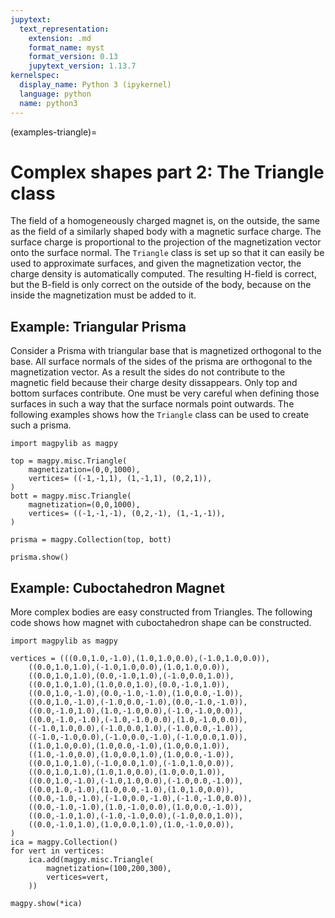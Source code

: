 ```yaml
---
jupytext:
  text_representation:
    extension: .md
    format_name: myst
    format_version: 0.13
    jupytext_version: 1.13.7
kernelspec:
  display_name: Python 3 (ipykernel)
  language: python
  name: python3
---
```


(examples-triangle)=

# Complex shapes part 2: The Triangle class

The field of a homogeneously charged magnet is, on the outside, the same as the field of a similarly shaped body with a magnetic surface charge. The surface charge is proportional to the projection of the magnetization vector onto the surface normal. The `Triangle` class is set up so that it can easily be used to approximate surfaces, and given the magnetization vector, the charge density is automatically computed. The resulting H-field is correct, but the B-field is only correct on the outside of the body, because on the inside the magnetization must be added to it.

## Example: Triangular Prisma

Consider a Prisma with triangular base that is magnetized orthogonal to the base. All surface normals of the sides of the prisma are orthogonal to the magnetization vector. As a result the sides do not contribute to the magnetic field because their charge desity dissappears. Only top and bottom surfaces contribute. One must be very careful when defining those surfaces in such a way that the surface normals point outwards. The following examples shows how the `Triangle` class can be used to create such a prisma.

```{code-cell} ipython3
import magpylib as magpy

top = magpy.misc.Triangle(
    magnetization=(0,0,1000),
    vertices= ((-1,-1,1), (1,-1,1), (0,2,1)),
)
bott = magpy.misc.Triangle(
    magnetization=(0,0,1000),
    vertices= ((-1,-1,-1), (0,2,-1), (1,-1,-1)),
)

prisma = magpy.Collection(top, bott)

prisma.show()
```

## Example: Cuboctahedron Magnet

More complex bodies are easy constructed from Triangles. The following code shows how magnet with cuboctahedron shape can be constructed.

```{code-cell} ipython3
import magpylib as magpy

vertices = (((0.0,1.0,-1.0),(1.0,1.0,0.0),(-1.0,1.0,0.0)),
    ((0.0,1.0,1.0),(-1.0,1.0,0.0),(1.0,1.0,0.0)),
    ((0.0,1.0,1.0),(0.0,-1.0,1.0),(-1.0,0.0,1.0)),
    ((0.0,1.0,1.0),(1.0,0.0,1.0),(0.0,-1.0,1.0)),
    ((0.0,1.0,-1.0),(0.0,-1.0,-1.0),(1.0,0.0,-1.0)),
    ((0.0,1.0,-1.0),(-1.0,0.0,-1.0),(0.0,-1.0,-1.0)),
    ((0.0,-1.0,1.0),(1.0,-1.0,0.0),(-1.0,-1.0,0.0)),
    ((0.0,-1.0,-1.0),(-1.0,-1.0,0.0),(1.0,-1.0,0.0)),
    ((-1.0,1.0,0.0),(-1.0,0.0,1.0),(-1.0,0.0,-1.0)),
    ((-1.0,-1.0,0.0),(-1.0,0.0,-1.0),(-1.0,0.0,1.0)),
    ((1.0,1.0,0.0),(1.0,0.0,-1.0),(1.0,0.0,1.0)),
    ((1.0,-1.0,0.0),(1.0,0.0,1.0),(1.0,0.0,-1.0)),
    ((0.0,1.0,1.0),(-1.0,0.0,1.0),(-1.0,1.0,0.0)),
    ((0.0,1.0,1.0),(1.0,1.0,0.0),(1.0,0.0,1.0)),
    ((0.0,1.0,-1.0),(-1.0,1.0,0.0),(-1.0,0.0,-1.0)),
    ((0.0,1.0,-1.0),(1.0,0.0,-1.0),(1.0,1.0,0.0)),
    ((0.0,-1.0,-1.0),(-1.0,0.0,-1.0),(-1.0,-1.0,0.0)),
    ((0.0,-1.0,-1.0),(1.0,-1.0,0.0),(1.0,0.0,-1.0)),
    ((0.0,-1.0,1.0),(-1.0,-1.0,0.0),(-1.0,0.0,1.0)),
    ((0.0,-1.0,1.0),(1.0,0.0,1.0),(1.0,-1.0,0.0)),
)
ica = magpy.Collection()
for vert in vertices:
    ica.add(magpy.misc.Triangle(
        magnetization=(100,200,300),
        vertices=vert,
    ))

magpy.show(*ica)
```


<!-- ## Pyvista mesh and Facet class # we leave this for the TriMesh class :)

Contemporary tools like [Pyvista](https://docs.pyvista.org/) offer powerful meshing options. The following example shows how a complex Pyvista object can be used together with the `Facet` class to create a magnet object with little effort. However, contrary to a an actual magnet object there is no insode-outside check when transofming between B- and H- field.

```{code-cell} ipython3
import pyvista as pv
import magpylib as magpy

# create a complex pyvista PolyData object
sphere = pv.Sphere(radius=0.85)
dodec = pv.Dodecahedron().triangulate().subdivide(5)
object = dodec.boolean_difference(sphere)

# extract triangles and create Facet vertices input
points = object.points
faces = object.faces.reshape(-1,4)[:,1:]
verts = [[points[f[i]] for i in range(3)] for f in faces]

magnet = magpy.misc.Facet(
    magnetization=(0,0,100),
    vertices=verts
)

magnet.show(backend='plotly')
``` -->


